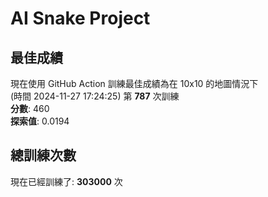 
# AI Snake Project

## **最佳成績**
現在使用 GitHub Action 訓練最佳成績為在 10x10 的地圖情況下  
(時間 2024-11-27 17:24:25) 第 **787** 次訓練  
**分數**: 460  
**探索值**: 0.0194

## 總訓練次數
現在已經訓練了: **303000** 次
